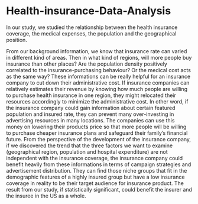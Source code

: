 # Health-insurance-Data-Analysis

In our study, we studied the relationship between the health insurance coverage, the medical expenses, the population and the geographical position.

From our background information, we know that insurance rate can varied in different kind of areas. Then in what kind of regions, will more people buy insurance than other places? Are the population density positively correlated to the insurance-purchasing behaviour? Or the medical cost acts as the same way? These informations can be really helpful for an insurance company to cut down their administrative cost. If insurance companies can relatively estimates their revenue by knowing how much people are willing to purchase health insurance in one region, they might relocated their resources accordingly to minimize the administrative cost. In other word, if the insurance company could gain information about certain featured population and insured rate, they can prevent many over-investing in advertising resources in many locations. The companies can use this money on lowering their products price so that more people will be willing to purchase cheaper insurance plans and safeguard their family’s financial future. From the perspective of the development of the insurance company, if we discovered the trend that the three factors we want to examine (geographical region, population and hospital expenditure) are not independent with the insurance coverage, the insurance company could benefit heavily from these informations in terms of campaign strategies and advertisement distribution. They can find those niche groups that fit in the demographic features of a highly insured group but have a low insurance coverage in reality to be their target audience for insurance product. The result from our study, if statistically significant, could benefit the insurer and the insuree in the US as a whole.

